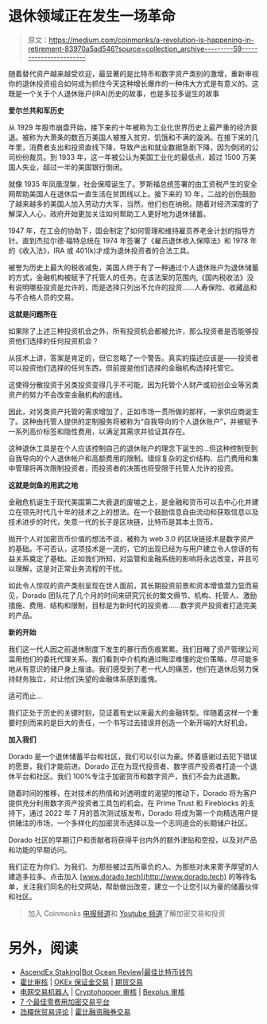 # 退休领域正在发生一场革命

> 原文：<https://medium.com/coinmonks/a-revolution-is-happening-in-retirement-83970a5ad546?source=collection_archive---------59----------------------->

随着替代资产越来越受欢迎，最显著的是比特币和数字资产类别的激增，重新审视你的退休投资组合如何成为抓住今天这种增长爆炸的一种伟大方式是有意义的。这既是一个关于个人退休账户(IRA)历史的故事，也是多拉多诞生的故事

**爱尔兰共和军历史**

从 1929 年股市崩盘开始，接下来的十年被称为工业化世界历史上最严重的经济衰退。被称为大萧条的数百万美国人被推入贫穷、饥饿和不满的漩涡。在接下来的几年里，消费者支出和投资直线下降，导致产出和就业数据急剧下降，因为倒闭的公司纷纷裁员。到 1933 年，这一年被公认为美国工业化的最低点，超过 1500 万美国人失业，超过一半的美国银行倒闭。

就像 1935 年凤凰涅槃，社会保障诞生了。罗斯福总统签署的由工资税产生的安全网帮助美国人在退休后一直生活在贫困线以上。接下来的 10 年，二战的创伤鼓励了越来越多的美国人加入劳动力大军，当然，他们也在纳税。随着对经济深度的了解深入人心，政府开始更加关注如何帮助工人更好地为退休储蓄。

1947 年，在工会的协助下，国会制定了如何管理和维持雇员养老金计划的指导方针。直到杰拉尔德·福特总统在 1974 年签署了《雇员退休收入保障法》和 1978 年的《收入法》，IRA 或 401(k)才成为退休投资者的合法工具。

被誉为历史上最大的税收减免，美国人终于有了一种通过个人退休账户为退休储蓄的方式，金融机构被赋予了托管人的任务。在该法案的范围内,《国内税收法》没有说明哪些投资是允许的，而是选择只列出不允许的投资……人寿保险、收藏品和与不合格人员的交易。

**这就是问题所在**

如果除了上述三种投资机会之外，所有投资机会都被允许，那么投资者是否能够投资他们选择的任何投资机会？

从技术上讲，答案是肯定的，但它忽略了一个警告。真实的描述应该是——投资者可以投资他们选择的任何东西，但前提是他们选择的金融机构选择托管它。

这使得分散投资于另类投资变得几乎不可能，因为托管个人财产或初创企业等另类资产的努力不会改变金融机构的底线。

因此，对另类资产托管的需求增加了，正如市场一贯所做的那样，一家供应商诞生了。这种由托管人提供的定制服务将被称为“自我导向的个人退休账户”，并被赋予一系列高价标签和隐性费用，以满足其需求并验证其存在。

这种退休工具是在个人应该控制自己的退休账户的理念下诞生的…但这种控制受到自我导向的个人退休帐户和高额费用的限制。错综复杂的定价结构、后门费用和集中管理将再次限制投资者，而投资者的决策也将受限于托管人允许的投资。

**这就是剑鱼的用武之地**

金融危机诞生于现代美国第二大衰退的废墟之上，是金融和货币可以去中心化并建立在领先时代几十年的技术之上的想法。在一个鼓励信息自由流动和获取信息以及技术进步的时代，失意一代的长子是区块链，比特币是其本土货币。

抛开个人对加密货币价值的想法不谈，被称为 web 3.0 的区块链技术是数字资产的基础。不可否认，这项技术是一流的，它的出现已经为与用户建立令人惊讶的有益关系奠定了基础。正如我们所知，对监管和金融系统的影响将永远改变，并且可以理解，这是对正常业务流程的干扰。

如此令人惊叹的资产类别呈现在世人面前，其长期投资前景和资本增值潜力显而易见，Dorado 团队花了几个月的时间来研究冗长的繁文缛节、机构、托管人、激励措施、费用、结构和限制，目标是为新时代的投资者……数字资产投资者打造完美的产品。

**新的开始**

我们这一代人因之前退休制度下发生的暴行而伤痕累累。我们目睹了资产管理公司滥用他们的委托代理关系。我们看到中介机构通过晦涩难懂的定价策略，尽可能多地从有意识的储户身上揩油。我们感受到了老一代人的痛苦，他们在退休后努力保持财务独立，对让他们失望的金融体系感到羞愧。

适可而止…

我们正处于历史的关键时刻，见证着有史以来最大的金融转型。伴随着这样一个重要时刻而来的是巨大的责任，一个书写过去错误并创造一个新开端的大好机会。

**加入我们**

Dorado 是一个退休储蓄平台和社区，我们可以引以为豪。怀着感谢过去犯下错误的愿景，我们才能前进。Dorado 正在为现代投资者、数字资产投资者打造一个退休平台和社区。我们 100%专注于加密货币和数字资产，我们不会为此道歉。

随着时间的推移，在对技术的热情和对透明度的渴望的推动下，Dorado 将为客户提供充分利用数字资产投资者工具包的机会。在 Prime Trust 和 Fireblocks 的支持下，通过 2022 年 7 月的首次测试版发布，Dorado 将成为第一个向精选用户提供赌注的市场，一个多样化的加密货币选择以及一个志同道合的长期储户社区。

Dorado 社区的早期订户和贡献者将获得平台内外的额外津贴和空投，以及对产品和功能的早期访问。

我们正在为你们、为我们、为那些被过去所辜负的人、为那些对未来寄予厚望的人建造多拉多。点击加入 [www.dorado.tech](http://www.dorado.tech) 的等待名单，关注我们同名的社交网站，帮助做出改变，建立一个让您引以为豪的储蓄伙伴和社区。

> 加入 Coinmonks [电报频道](https://t.me/coincodecap)和 [Youtube 频道](https://www.youtube.com/c/coinmonks/videos)了解加密交易和投资

# 另外，阅读

*   [AscendEx Staking](https://coincodecap.com/ascendex-staking)|[Bot Ocean Review](https://coincodecap.com/bot-ocean-review)|[最佳比特币钱包](https://coincodecap.com/bitcoin-wallets-india)
*   [霍比审核](https://coincodecap.com/huobi-review) | [OKEx 保证金交易](https://coincodecap.com/okex-margin-trading) | [期货交易](https://coincodecap.com/futures-trading)
*   [电网交易机器人](https://coincodecap.com/grid-trading) | [Cryptohopper 审核](/coinmonks/cryptohopper-review-a388ff5bae88) | [Bexplus 审核](https://coincodecap.com/bexplus-review)
*   [7 个最佳零费用加密交易平台](https://coincodecap.com/zero-fee-crypto-exchanges)
*   [氹欞侊贸易评论](https://coincodecap.com/anny-trade-review) | [霍比融资融券交易](/coinmonks/huobi-margin-trading-b3b06cdc1519)